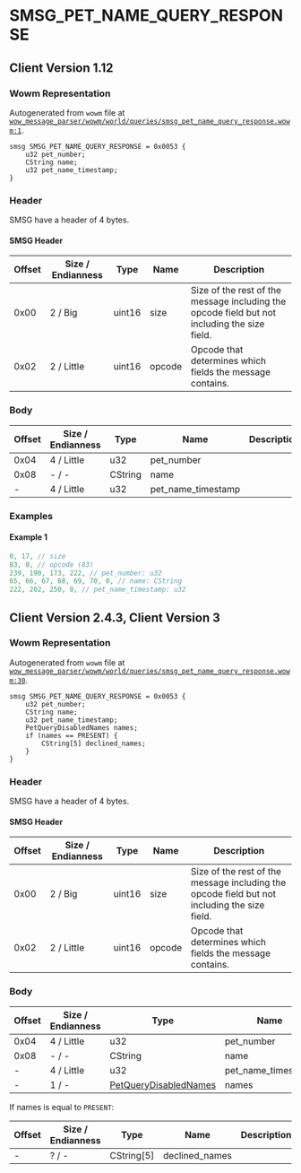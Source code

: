 # SMSG_PET_NAME_QUERY_RESPONSE

## Client Version 1.12

### Wowm Representation

Autogenerated from `wowm` file at [`wow_message_parser/wowm/world/queries/smsg_pet_name_query_response.wowm:1`](https://github.com/gtker/wow_messages/tree/main/wow_message_parser/wowm/world/queries/smsg_pet_name_query_response.wowm#L1).
```rust,ignore
smsg SMSG_PET_NAME_QUERY_RESPONSE = 0x0053 {
    u32 pet_number;
    CString name;
    u32 pet_name_timestamp;
}
```
### Header

SMSG have a header of 4 bytes.

#### SMSG Header

| Offset | Size / Endianness | Type   | Name   | Description |
| ------ | ----------------- | ------ | ------ | ----------- |
| 0x00   | 2 / Big           | uint16 | size   | Size of the rest of the message including the opcode field but not including the size field.|
| 0x02   | 2 / Little        | uint16 | opcode | Opcode that determines which fields the message contains.|

### Body

| Offset | Size / Endianness | Type | Name | Description | Comment |
| ------ | ----------------- | ---- | ---- | ----------- | ------- |
| 0x04 | 4 / Little | u32 | pet_number |  |  |
| 0x08 | - / - | CString | name |  |  |
| - | 4 / Little | u32 | pet_name_timestamp |  |  |

### Examples

#### Example 1

```c
0, 17, // size
83, 0, // opcode (83)
239, 190, 173, 222, // pet_number: u32
65, 66, 67, 68, 69, 70, 0, // name: CString
222, 202, 250, 0, // pet_name_timestamp: u32
```
## Client Version 2.4.3, Client Version 3

### Wowm Representation

Autogenerated from `wowm` file at [`wow_message_parser/wowm/world/queries/smsg_pet_name_query_response.wowm:30`](https://github.com/gtker/wow_messages/tree/main/wow_message_parser/wowm/world/queries/smsg_pet_name_query_response.wowm#L30).
```rust,ignore
smsg SMSG_PET_NAME_QUERY_RESPONSE = 0x0053 {
    u32 pet_number;
    CString name;
    u32 pet_name_timestamp;
    PetQueryDisabledNames names;
    if (names == PRESENT) {
        CString[5] declined_names;
    }
}
```
### Header

SMSG have a header of 4 bytes.

#### SMSG Header

| Offset | Size / Endianness | Type   | Name   | Description |
| ------ | ----------------- | ------ | ------ | ----------- |
| 0x00   | 2 / Big           | uint16 | size   | Size of the rest of the message including the opcode field but not including the size field.|
| 0x02   | 2 / Little        | uint16 | opcode | Opcode that determines which fields the message contains.|

### Body

| Offset | Size / Endianness | Type | Name | Description | Comment |
| ------ | ----------------- | ---- | ---- | ----------- | ------- |
| 0x04 | 4 / Little | u32 | pet_number |  |  |
| 0x08 | - / - | CString | name |  |  |
| - | 4 / Little | u32 | pet_name_timestamp |  |  |
| - | 1 / - | [PetQueryDisabledNames](petquerydisablednames.md) | names |  |  |

If names is equal to `PRESENT`:

| Offset | Size / Endianness | Type | Name | Description | Comment |
| ------ | ----------------- | ---- | ---- | ----------- | ------- |
| - | ? / - | CString[5] | declined_names |  |  |

